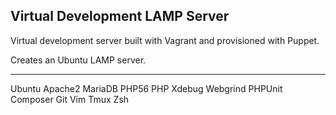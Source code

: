 ## Virtual Development LAMP Server

Virtual development server built with Vagrant and provisioned with Puppet.

Creates an Ubuntu LAMP server.

----

Ubuntu
Apache2
MariaDB
PHP56
PHP Xdebug
Webgrind
PHPUnit
Composer
Git
Vim
Tmux
Zsh
